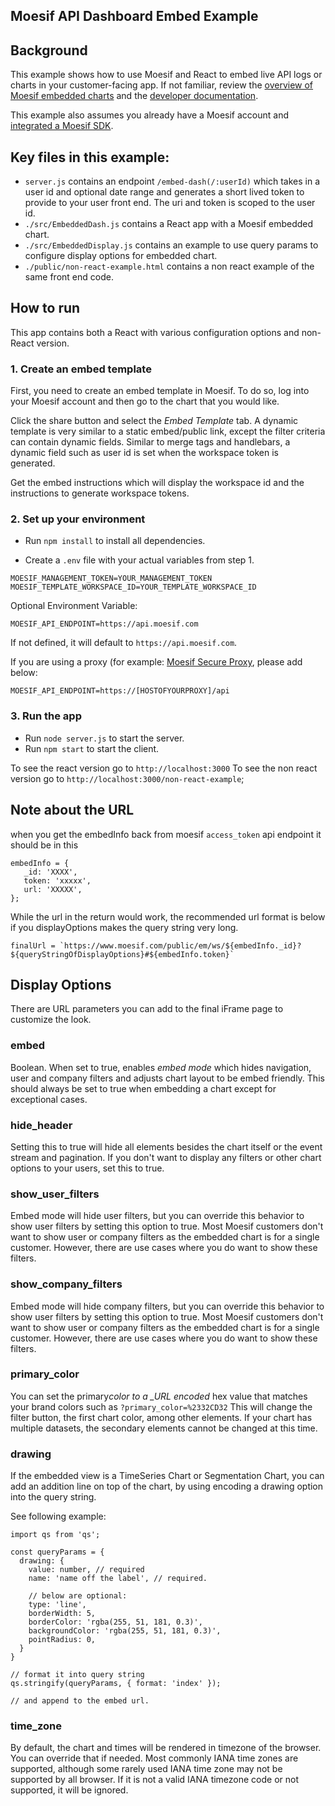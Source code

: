 ## Moesif API Dashboard Embed Example

## Background

This example shows how to use Moesif and React to embed live API logs or charts in your customer-facing app.
If not familiar, review the [overview of Moesif embedded charts](https://www.moesif.com/features/embedded-api-logs)
and the [developer documentation](https://www.moesif.com/docs/api-dashboards/embed-templates/).

This example also assumes you already have a Moesif account and [integrated a Moesif SDK](https://www.moesif.com/implementation).

## Key files in this example:

- `server.js` contains an endpoint `/embed-dash(/:userId)` which takes in a user id and optional date range and generates a short lived token to provide to your user front end. The uri and token is scoped to the user id.
- `./src/EmbeddedDash.js` contains a React app with a Moesif embedded chart.
- `./src/EmbeddedDisplay.js` contains an example to use query params to configure display options for embedded chart.
- `./public/non-react-example.html` contains a non react example of the same front end code.

## How to run

This app contains both a React with various configuration options and non-React version.

### 1. Create an embed template

First, you need to create an embed template in Moesif. To do so, log into your Moesif account and then go to the chart that you would like.

Click the share button and select the _Embed Template_ tab. A dynamic template
is very similar to a static embed/public link, except the filter criteria can contain dynamic fields.
Similar to merge tags and handlebars, a dynamic field such as user id is set when the workspace token is generated.

Get the embed instructions which will display the workspace id and the instructions to generate workspace tokens.

### 2. Set up your environment

- Run `npm install` to install all dependencies.

- Create a `.env` file with your actual variables from step 1.

```
MOESIF_MANAGEMENT_TOKEN=YOUR_MANAGEMENT_TOKEN
MOESIF_TEMPLATE_WORKSPACE_ID=YOUR_TEMPLATE_WORKSPACE_ID
```

Optional Environment Variable:
```
MOESIF_API_ENDPOINT=https://api.moesif.com
```

If not defined, it will default to `https://api.moesif.com`.

If you are using a proxy (for example: [Moesif Secure Proxy](https://www.moesif.com/docs/platform/secure-proxy/), please add below:

```
MOESIF_API_ENDPOINT=https://[HOSTOFYOURPROXY]/api
```

### 3. Run the app

- Run `node server.js` to start the server.
- Run `npm start` to start the client.

To see the react version go to `http://localhost:3000`
To see the non react version go to `http://localhost:3000/non-react-example`;

## Note about the URL

when you get the embedInfo back from moesif `access_token` api endpoint it should be in this
```
embedInfo = {
   _id: 'XXXX',
   token: 'xxxxx',
   url: 'XXXXX',
};
```

While the url in the return would work, the recommended url format is below if you displayOptions makes the query string very long.

```
finalUrl = `https://www.moesif.com/public/em/ws/${embedInfo._id}?${queryStringOfDisplayOptions}#${embedInfo.token}`
```

## Display Options

There are URL parameters you can add to the final iFrame page to customize the look.

### embed

Boolean. When set to true, enables _embed mode_ which hides navigation, user and company filters and adjusts chart layout to be embed friendly.
This should always be set to true when embedding a chart except for exceptional cases.

### hide_header

Setting this to true will hide all elements besides the chart itself or the event stream and pagination.
If you don't want to display any filters or other chart options to your users, set this to true.

### show_user_filters

Embed mode will hide user filters, but you can override this behavior to show user filters by setting this option to true.
Most Moesif customers don't want to show user or company filters as the embedded chart
is for a single customer. However, there are use cases where you do want to show these filters.

### show_company_filters

Embed mode will hide company filters, but you can override this behavior to show user filters by setting this option to true.
Most Moesif customers don't want to show user or company filters as the embedded chart
is for a single customer. However, there are use cases where you do want to show these filters.

### primary_color

You can set the primary*color to a \_URL encoded* hex value that matches your brand colors such as `?primary_color=%2332CD32`
This will change the filter button, the first chart color, among other elements. If your chart has multiple datasets,
the secondary elements cannot be changed at this time.

### drawing

If the embedded view is a TimeSeries Chart or Segmentation Chart, you can add an addition line
on top of the chart, by using encoding a drawing option into the query string.

See following example:

```
import qs from 'qs';

const queryParams = {
  drawing: {
    value: number, // required
    name: 'name off the label', // required.

    // below are optional:
    type: 'line',
    borderWidth: 5,
    borderColor: 'rgba(255, 51, 181, 0.3)',
    backgroundColor: 'rgba(255, 51, 181, 0.3)',
    pointRadius: 0,
  }
}

// format it into query string
qs.stringify(queryParams, { format: 'index' });

// and append to the embed url.
```

### time_zone

By default, the chart and times will be rendered in timezone of the browser. You can override that if needed. Most commonly IANA time zones are supported, although some rarely used IANA time zone may not be supported by all browser. If it is not a
valid IANA timezone code or not supported, it will be ignored.
